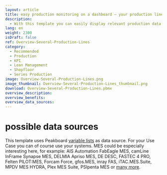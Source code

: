 ```yaml
---
layout: article
title: easy production monitoring on a dashboard ― your production lines at a glance
description: 
  - With this template you can easily display relevant production data of your plant in a customized way. Connect your data sources - for example from your machine's ERP systems - and display important key figures such as KPIs, production times, downtimes and other important information such as target/actual comparisons at any time. Using the 'Conditional Formatting' feature, your dashboard displays the status of your machines in real time and you can quickly react to errors on your shopfloor. Download now and keep track of your production!
lang: en
weight: 2300
isDraft: false
ref: Overview-Several-Production-Lines
category:
  - Recommended
  - Production
  - KPI
  - Lean Management
  - Shopfloor
  - Series Production
image: Overview-Several-Production-Lines.png
image_thumbnail: Overview-Several-Production-Lines_thumbnail.png
download: Overview-Several-Production-Lines.pbmx
overview_description:
overview_benefits:
overview_data_sources:
---
```

# possible data sources
This template uses Peakboard [variable lists](https://help.peakboard.com/scripting/en-variables.html) as data source. For your Use Case you can of course use your systems. MES could be especially interesting here, for example: AIS Automation FabEagle MES, camLine InFrame Synapse MES, DELMIA Apriso MES, DE DESC, FASTEC 4 PRO, Felten PILOT:MES, Forcam Force, gfos.MES, inray FAS, iTAC.MES.Suite, MPDV MES HYDRA, Plex MES Suite, PSIpenta MES or [many more](https://peakboard.com/en/interfaces/).